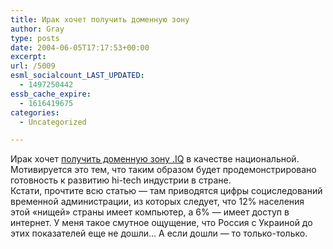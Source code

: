 ```yaml
---
title: Ирак хочет получить доменную зону
author: Gray
type: posts
date: 2004-06-05T17:17:53+00:00
excerpt:
url: /5009
esml_socialcount_LAST_UPDATED:
  - 1497250442
essb_cache_expire:
  - 1616419675
categories:
  - Uncategorized

---
```








Ирак хочет <a href="http://www.usatoday.com/tech/news/2004-06-03-iraqnet_x.htm" target="_blank">получить доменную зону .IQ</a> в качестве национальной. Мотивируется это тем, что таким образом будет продемонстрировано готовность к развитию hi-tech индустрии в стране.  
Кстати, прочтите всю статью &#8212; там приводятся цифры социследований временной администрации, из которых следует, что 12% населения этой &#171;нищей&#187; страны имеет компьютер, а 6% &#8212; имеет доступ в интернет. У меня такое смутное ощущение, что Россия с Украиной до этих показателей еще не дошли&#8230; А если дошли &#8212; то только-только.